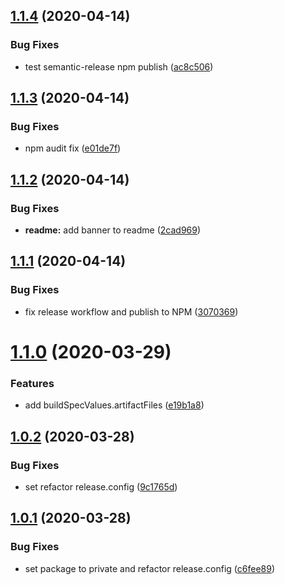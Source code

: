 ## [1.1.4](https://github.com/wizeline/serverless-amplify-plugin/compare/v1.1.3...v1.1.4) (2020-04-14)


### Bug Fixes

* test semantic-release npm publish ([ac8c506](https://github.com/wizeline/serverless-amplify-plugin/commit/ac8c50621b64991be61b02b196091f6048e6f1ae))

## [1.1.3](https://github.com/wizeline/serverless-amplify-plugin/compare/v1.1.2...v1.1.3) (2020-04-14)


### Bug Fixes

* npm audit fix ([e01de7f](https://github.com/wizeline/serverless-amplify-plugin/commit/e01de7fd764331449e99675ddf47b005d7a79a49))

## [1.1.2](https://github.com/wizeline/serverless-amplify-plugin/compare/v1.1.1...v1.1.2) (2020-04-14)


### Bug Fixes

* **readme:** add banner to readme ([2cad969](https://github.com/wizeline/serverless-amplify-plugin/commit/2cad969b79547b8baf1b43d721ab68c28add68c6))

## [1.1.1](https://github.com/wizeline/serverless-amplify-plugin/compare/v1.1.0...v1.1.1) (2020-04-14)


### Bug Fixes

* fix release workflow and publish to NPM ([3070369](https://github.com/wizeline/serverless-amplify-plugin/commit/30703698829a99d774e978023970d8e9db72a5bd))

# [1.1.0](https://github.com/wizeline/serverless-amplify-plugin/compare/v1.0.2...v1.1.0) (2020-03-29)


### Features

* add buildSpecValues.artifactFiles ([e19b1a8](https://github.com/wizeline/serverless-amplify-plugin/commit/e19b1a8125fa96a9807dfac735e1c3e9dcc062bb))

## [1.0.2](https://github.com/wizeline/serverless-amplify-plugin/compare/v1.0.1...v1.0.2) (2020-03-28)


### Bug Fixes

* set refactor release.config ([9c1765d](https://github.com/wizeline/serverless-amplify-plugin/commit/9c1765d521bccabae1a611ed6406c112dfc79658))

## [1.0.1](https://github.com/wizeline/serverless-amplify-plugin/compare/v1.0.0...v1.0.1) (2020-03-28)


### Bug Fixes

* set package to private and refactor release.config ([c6fee89](https://github.com/wizeline/serverless-amplify-plugin/commit/c6fee892ed567887cb0100f90ea2f99f13a3583c))

